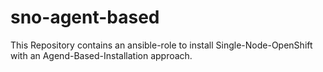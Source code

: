 # sno-agent-based
This Repository contains an ansible-role to install Single-Node-OpenShift with an Agend-Based-Installation approach.
